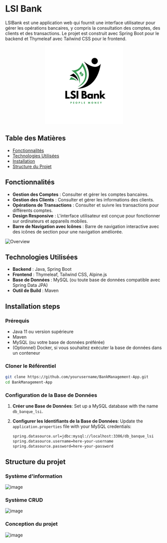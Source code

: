 # LSI Bank
LSIBank est une application web qui fournit une interface utilisateur pour gérer les opérations bancaires, y compris la consultation des comptes, des clients et des transactions. Le projet est construit avec Spring Boot pour le backend et Thymeleaf avec Tailwind CSS pour le frontend.
<div align="center">
  <img src="./src/main/resources/static/images/LSI_Bank.png" width="250" />
</div>
   


## Table des Matières   
- [Fonctionnalités](#fonctionnalités)  
- [Technologies Utilisées](#technologies-utilisées)
- [Installation](#installation)
- [Structure du Projet](#structure-du-projet)   
    
## Fonctionnalités
   
- **Gestion des Comptes** : Consulter et gérer les comptes bancaires.
- **Gestion des Clients** : Consulter et gérer les informations des clients.
- **Opérations de Transactions** : Consulter et suivre les transactions pour différents comptes.
- **Design Responsive** : L'interface utilisateur est conçue pour fonctionner sur ordinateurs et appareils mobiles.
- **Barre de Navigation avec Icônes** : Barre de navigation interactive avec des icônes de section pour une navigation améliorée.
       
![Overview](https://github.com/user-attachments/assets/3120bf00-8432-40e6-be5a-e13b99cda2aa)                                     



## Technologies Utilisées

- **Backend** : Java, Spring Boot
- **Frontend** : Thymeleaf, Tailwind CSS, Alpine.js
- **Base de Données** : MySQL (ou toute base de données compatible avec Spring Data JPA)
- **Outil de Build** : Maven

## Installation steps

### Prérequis

- Java 11 ou version supérieure
- Maven
- MySQL (ou votre base de données préférée)
- (Optionnel) Docker, si vous souhaitez exécuter la base de données dans un conteneur

### Cloner le Référentiel

```bash
git clone https://github.com/yourusername/BankManagement-App.git
cd BankManagement-App
```

### Configuration de la Base de Données

1. **Créer une Base de Données**: Set up a MySQL database with the name `db_banque_lsi`.

2. **Configurer les Identifiants de la Base de Données**: Update the `application.properties` file with your MySQL credentials:

   ```properties
   spring.datasource.url=jdbc:mysql://localhost:3306/db_banque_lsi
   spring.datasource.username=here-your-username
   spring.datasource.password=here-your-password
    ```

## Structure du projet 
### Système d'information
![image](https://github.com/user-attachments/assets/e6edc6ea-0e7d-4c00-87f9-13badc19facd)

### Système CRUD
![image](https://github.com/user-attachments/assets/ce733636-c1f9-4a52-8ece-da73f3e41847)   

### Conception du projet
![image](https://github.com/user-attachments/assets/e1a134df-146e-45b9-be9b-cc43681479e6)


      





